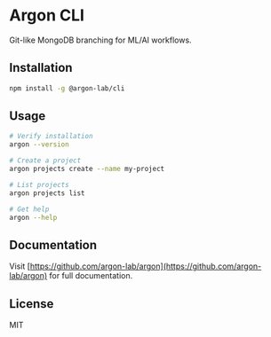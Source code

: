 # Argon CLI

Git-like MongoDB branching for ML/AI workflows.

## Installation

```bash
npm install -g @argon-lab/cli
```

## Usage

```bash
# Verify installation
argon --version

# Create a project
argon projects create --name my-project

# List projects
argon projects list

# Get help
argon --help
```

## Documentation

Visit [https://github.com/argon-lab/argon](https://github.com/argon-lab/argon) for full documentation.

## License

MIT